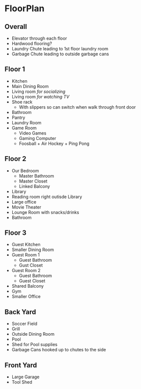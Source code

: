 # FloorPlan

## Overall
* Elevator through each floor
* Hardwood flooring?
* Laundry Chute leading to 1st floor laundry room
* Garbage Chute leading to outside garbage cans

## Floor 1
* Kitchen
* Main Dining Room 
* Living room _for socializing_
* Living room _for watching TV_
* Shoe rack
  * With slippers so can switch when walk through front door
* Bathroom
* Pantry
* Laundry Room
* Game Room
  * Video Games
  * Gaming Computer
  * Foosball + Air Hockey + Ping Pong

## Floor 2
* Our Bedroom
  * Master Bathroom
  * Master Closet
  * Linked Balcony
* Library
 * Reading room right outisde Library
* Large office
* Movie Theater
* Lounge Room with snacks/drinks
* Bathroom

## Floor 3
* Guest Kitchen
* Smaller Dining Room
* Guest Room 1
  * Guest Bathroom
  * Gust Closet
* Guest Room 2
  * Guest Bathroom
  * Guest Closet
* Shared Balcony
* Gym
* Smaller Office

## Back Yard
* Soccer Field
* Grill
* Outside Dining Room
* Pool
* Shed for Pool supplies
* Garbage Cans hooked up to chutes to the side

## Front Yard
* Large Garage
* Tool Shed
